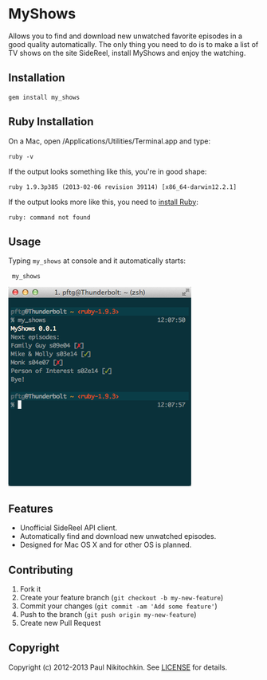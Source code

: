 # MyShows

Allows you to find and download new unwatched favorite episodes in a good quality automatically. 
The only thing you need to do is to make a list of TV shows on the site SideReel, install MyShows and enjoy the watching.

## Installation

    gem install my_shows

## Ruby Installation
On a Mac, open /Applications/Utilities/Terminal.app and type:

    ruby -v

If the output looks something like this, you're in good shape:

    ruby 1.9.3p385 (2013-02-06 revision 39114) [x86_64-darwin12.2.1]

If the output looks more like this, you need to [install Ruby](http://www.ruby-lang.org/en/downloads/):

    ruby: command not found

## Usage

Typing `my_shows` at console and it automatically starts:
     
     my_shows

![Screenshot](https://github.com/pftg/my_shows/raw/update_description/screenshots/screenshot.png)

## Features

* Unofficial SideReel API client.
* Automatically find and download new unwatched episodes.
* Designed for Mac OS X and for other OS is planned.

## Contributing

1. Fork it
2. Create your feature branch (`git checkout -b my-new-feature`)
3. Commit your changes (`git commit -am 'Add some feature'`)
4. Push to the branch (`git push origin my-new-feature`)
5. Create new Pull Request

## Copyright

Copyright (c) 2012-2013 Paul Nikitochkin. See [LICENSE][] for details.

[license]: LICENSE.md
